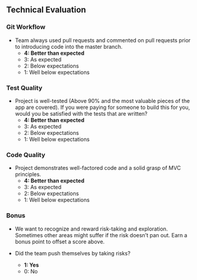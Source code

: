 ## Technical Evaluation

### Git Workflow

- Team always used pull requests and commented on pull requests prior to introducing code into the master branch.
  - **4: Better than expected**
  - 3: As expected
  - 2: Below expectations
  - 1: Well below expectations


### Test Quality

- Project is well-tested (Above 90% and the most valuable pieces of the app are covered). If you were paying for someone to build this for you, would you be satisfied with the tests that are written?
  - **4: Better than expected**
  - 3: As expected
  - 2: Below expectations
  - 1: Well below expectations


### Code Quality

- Project demonstrates well-factored code and a solid grasp of MVC principles.
  - **4: Better than expected**
  - 3: As expected
  - 2: Below expectations
  - 1: Well below expectations

### Bonus

- We want to recognize and reward risk-taking and exploration. Sometimes other areas might suffer if the risk doesn’t pan out. Earn a bonus point to offset a score above.

- Did the team push themselves by taking risks?
  - **1: Yes**
  - 0: No
